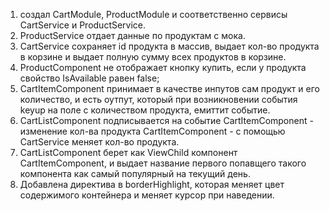 1) создал CartModule, ProductModule и соответственно сервисы CartService и ProductService.
2) ProductService отдает данные по продуктам с мока.
3) CartService сохраняет id продукта в массив, выдает кол-во продукта в корзине и выдает полную сумму всех продуктов в корзине.
4) ProductComponent не отображает кнопку купить, если у продукта свойство IsAvailable равен false;
5) CartItemComponent принимает в качестве инпутов сам продукт и его количество, и есть оутпут, который при возникновении события keyup на поле с количеством продукта, емиттит событие.
6) CartListComponent подписывается на событие CartItemComponent - изменение кол-ва продукта CartItemComponent - с помощью CartService меняет кол-во продукта.
7) CartListComponent берет как ViewChild компонент CartItemComponent, и выдает название первого попавщего такого компонента как самый популярный на текущий день.
8) Добавлена директива в borderHighlight, которая меняет цвет содержимого контейнера и меняет курсор при наведении.